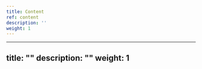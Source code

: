 ```yaml
---
title: Content
ref: content
description: ''
weight: 1
---
```

---
title: ""
description: ""
weight: 1
---